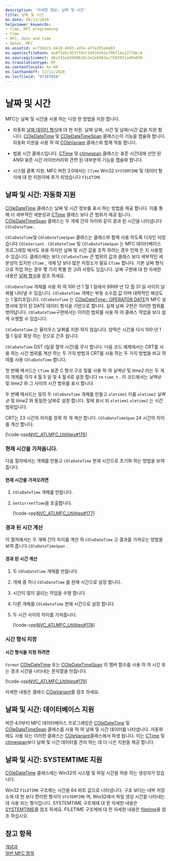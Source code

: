 ```yaml
---
description: '자세한 정보: 날짜 및 시간'
title: 날짜 및 시간
ms.date: 08/13/2019
helpviewer_keywords:
- time, MFC programming
- time
- MFC, date and time
- dates, MFC
ms.assetid: ecf56dc5-d418-4603-ad3e-af7e205a6403
ms.openlocfilehash: 4a8f2d5c9537f07c5d410361e79bf14a12778bc8
ms.sourcegitcommit: d6af41e42699628c3e2e6063ec7b03931a49a098
ms.translationtype: MT
ms.contentlocale: ko-KR
ms.lasthandoff: 12/11/2020
ms.locfileid: "97167034"
---
```

# <a name="date-and-time"></a>날짜 및 시간

MFC는 날짜 및 시간을 사용 하는 다양 한 방법을 지원 합니다.

- 자동화 [날짜 데이터 형식](../atl-mfc-shared/date-type.md)에 대 한 지원. 날짜 날짜, 시간 및 날짜/시간 값을 지원 합니다. [COleDateTime](../atl-mfc-shared/reference/coledatetime-class.md) 및 [COleDateTimeSpan](../atl-mfc-shared/reference/coledatetimespan-class.md) 클래스는이 기능을 캡슐화 합니다. 자동화 지원을 사용 하 여 [COleVariant](../mfc/reference/colevariant-class.md) 클래스와 함께 작동 합니다.

- 범용 시간 클래스입니다. [CTime](../atl-mfc-shared/reference/ctime-class.md) 및 [ctimespan](../atl-mfc-shared/reference/ctimespan-class.md) 클래스는 표준 시간대에 선언 된 ANSI 표준 시간 라이브러리와 관련 된 대부분의 기능을 캡슐화 합니다.

- 시스템 클록 지원. MFC 버전 3.0에서는 `CTime` Win32 `SYSTEMTIME` 및 데이터 형식에 대 한 지원이에 추가 되었습니다 `FILETIME` .

## <a name="date-and-time-automation-support"></a>날짜 및 시간: 자동화 지원

[COleDateTime](../atl-mfc-shared/reference/coledatetime-class.md) 클래스는 날짜 및 시간 정보를 표시 하는 방법을 제공 합니다. 이를 통해 더 세부적인 세분성과 [CTime](../atl-mfc-shared/reference/ctime-class.md) 클래스 보다 큰 범위가 제공 됩니다. [COleDateTimeSpan](../atl-mfc-shared/reference/coledatetimespan-class.md) 클래스는 두 개체 간의 차이와 같이 경과 된 시간을 나타냅니다 `COleDateTime` .

`COleDateTime`및 `COleDateTimeSpan` 클래스는 클래스와 함께 사용 하도록 디자인 되었습니다 `COleVariant` . `COleDateTime` 및 `COleDateTimeSpan` 는 MFC 데이터베이스 프로그래밍 에서도 유용 하지만 날짜 및 시간 값을 조작 하려는 경우 언제 든 지 사용할 수 있습니다. 클래스에는 보다 `COleDateTime` 큰 범위의 값과 클래스 보다 세부적인 세분성이 있지만 `CTime` , 개체 당 보다 많은 저장소가 필요 `CTime` 합니다. 기본 날짜 형식으로 작업 하는 경우 몇 가지 특별 한 고려 사항도 있습니다. 날짜 구현에 대 한 자세한 내용은 [날짜 형식](../atl-mfc-shared/date-type.md)을 참조 하세요.

`COleDateTime` 개체를 사용 하 여 100 년 1 월 1 일에서 9999 년 12 월 31 일 사이의 날짜를 나타낼 수 있습니다. `COleDateTime` 개체는 부동 소수점 값 이며 대략적인 해상도는 1 밀리초입니다. `COleDateTime` 는 [COleDateTime:: OPERATOR DATE](../atl-mfc-shared/reference/coledatetime-class.md#operator_date)의 MFC 설명서에 정의 된 DATE 데이터 형식을 기반으로 합니다. 실제 날짜 구현은 이러한 범위를 벗어납니다. `COleDateTime`구현에서는 이러한 범위를 사용 하 여 클래스 작업을 보다 쉽게 수행할 수 있습니다.

`COleDateTime` 는 율리우스 날짜를 지원 하지 않습니다. 양력은 시간을 다시 100 년 1 월 1 일로 확장 하는 것으로 간주 됩니다.

`COleDateTime` DST (일광 절약 시간)를 무시 합니다. 다음 코드 예제에서는 CRT를 사용 하는 시간 범위를 계산 하는 두 가지 방법과 CRT를 사용 하는 두 가지 방법을 비교 하 여를 사용 `COleDateTime` 합니다.

첫 번째 메서드는 `CTime` 표준 C 형식 구조 및를 사용 하 여 *날짜순* 및 *time2* 라는 두 개의 개체를 각각 4 월 5 일 및 4 월 6로 설정 합니다 `tm` `time_t` . 이 코드에서는 *날짜순* 및 *time2* 와 그 사이의 시간 범위를 표시 합니다.

두 번째 메서드는 및의 두 `COleDateTime` 개체를 만들고 `oletime1` 이를 `oletime2` *날짜순* 및 *time2* 와 동일한 날짜로 설정 합니다. 및에 표시 되 `oletime1` `oletime2` 는 시간 범위입니다.

CRT는 23 시간의 차이를 정확 하 게 계산 합니다. `COleDateTimeSpan` 24 시간의 차이를 계산 합니다.

[!code-cpp[NVC_ATLMFC_Utilities#176](../atl-mfc-shared/codesnippet/cpp/date-and-time-automation-support_1.cpp)]

### <a name="get-the-current-time"></a>현재 시간을 가져옵니다.

다음 절차에서는 개체를 만들고 `COleDateTime` 현재 시간으로 초기화 하는 방법을 보여 줍니다.

#### <a name="to-get-the-current-time"></a>현재 시간을 가져오려면

1. `COleDateTime` 개체를 만듭니다.

1. `GetCurrentTime`을 호출합니다.

   [!code-cpp[NVC_ATLMFC_Utilities#177](../atl-mfc-shared/codesnippet/cpp/current-time-automation-classes_1.cpp)]

### <a name="calculate-elapsed-time"></a>경과 된 시간 계산

이 절차에서는 두 개체 간의 차이를 계산 하 `COleDateTime` 고 결과를 가져오는 방법을 보여 줍니다 `COleDateTimeSpan` .

#### <a name="to-calculate-elapsed-time"></a>경과 된 시간 계산

1. 두 `COleDateTime` 개체를 만듭니다.

1. 개체 중 하나 `COleDateTime` 를 현재 시간으로 설정 합니다.

1. 시간이 많이 걸리는 작업을 수행 합니다.

1. 다른 개체를 `COleDateTime` 현재 시간으로 설정 합니다.

1. 두 시간 사이의 차이를 가져옵니다.

   [!code-cpp[NVC_ATLMFC_Utilities#178](../atl-mfc-shared/codesnippet/cpp/elapsed-time-automation-classes_1.cpp)]

### <a name="format-a-time"></a>시간 형식 지정

#### <a name="to-format-a-time"></a>시간 형식을 지정 하려면

`Format` [COleDateTime](../atl-mfc-shared/reference/coledatetime-class.md) 또는 [COleDateTimeSpan](../atl-mfc-shared/reference/coledatetimespan-class.md) 의 멤버 함수를 사용 하 여 시간 또는 경과 시간을 나타내는 문자열을 만듭니다.

   [!code-cpp[NVC_ATLMFC_Utilities#179](../atl-mfc-shared/codesnippet/cpp/formatting-time-automation-classes_1.cpp)]

자세한 내용은 클래스 [COleVariant](../mfc/reference/colevariant-class.md)를 참조 하세요.

## <a name="date-and-time-database-support"></a>날짜 및 시간: 데이터베이스 지원

버전 4.0부터 MFC 데이터베이스 프로그래밍은 [COleDateTime](../atl-mfc-shared/reference/coledatetime-class.md) 및 [COleDateTimeSpan](../atl-mfc-shared/reference/coledatetimespan-class.md) 클래스를 사용 하 여 날짜 및 시간 데이터를 나타냅니다. 자동화에도 사용 되는 이러한 클래스는 [COleVariant](../mfc/reference/colevariant-class.md)클래스에서 파생 됩니다. 이는 [CTime](../atl-mfc-shared/reference/ctime-class.md) 및 [ctimespan](../atl-mfc-shared/reference/ctimespan-class.md)보다 날짜 및 시간 데이터를 관리 하는 데 더 나은 지원을 제공 합니다.

## <a name="date-and-time-systemtime-support"></a>날짜 및 시간: SYSTEMTIME 지원

[COleDateTime](../atl-mfc-shared/reference/coledatetime-class.md) 클래스에는 Win32의 시스템 및 파일 시간을 허용 하는 생성자가 있습니다.

Win32 `FILETIME` 구조체는 시간을 64 비트 값으로 나타냅니다. 구조 보다는 내부 저장소에 대 한 보다 편리한 형식이 `SYSTEMTIME` 며, Win32에서 파일 생성 시간을 나타내는 데 사용 되는 형식입니다. SYSTEMTIME 구조체에 대 한 자세한 내용은 [SYSTEMTIME](/windows/desktop/api/minwinbase/ns-minwinbase-systemtime)를 참조 하세요. FILETIME 구조체에 대 한 자세한 내용은 [filetime](/windows/desktop/api/minwinbase/ns-minwinbase-filetime)을 참조 하십시오.

## <a name="see-also"></a>참고 항목

[개념과](../mfc/mfc-concepts.md)\
[일반 MFC 항목](../mfc/general-mfc-topics.md)
